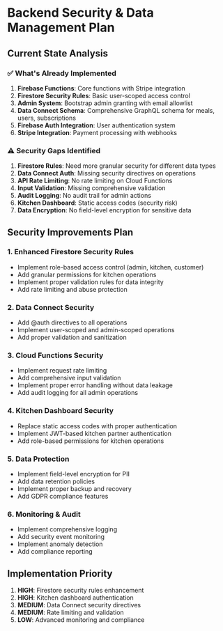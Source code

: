 # Backend Security & Data Management Plan

## Current State Analysis

### ✅ What's Already Implemented
1. **Firebase Functions**: Core functions with Stripe integration
2. **Firestore Security Rules**: Basic user-scoped access control
3. **Admin System**: Bootstrap admin granting with email allowlist
4. **Data Connect Schema**: Comprehensive GraphQL schema for meals, users, subscriptions
5. **Firebase Auth Integration**: User authentication system
6. **Stripe Integration**: Payment processing with webhooks

### ⚠️ Security Gaps Identified
1. **Firestore Rules**: Need more granular security for different data types
2. **Data Connect Auth**: Missing security directives on operations
3. **API Rate Limiting**: No rate limiting on Cloud Functions
4. **Input Validation**: Missing comprehensive validation
5. **Audit Logging**: No audit trail for admin actions
6. **Kitchen Dashboard**: Static access codes (security risk)
7. **Data Encryption**: No field-level encryption for sensitive data

## Security Improvements Plan

### 1. Enhanced Firestore Security Rules
- Implement role-based access control (admin, kitchen, customer)
- Add granular permissions for kitchen operations
- Implement proper validation rules for data integrity
- Add rate limiting and abuse protection

### 2. Data Connect Security
- Add @auth directives to all operations
- Implement user-scoped and admin-scoped operations
- Add proper validation and sanitization

### 3. Cloud Functions Security
- Implement request rate limiting
- Add comprehensive input validation
- Implement proper error handling without data leakage
- Add audit logging for all admin operations

### 4. Kitchen Dashboard Security
- Replace static access codes with proper authentication
- Implement JWT-based kitchen partner authentication
- Add role-based permissions for kitchen operations

### 5. Data Protection
- Implement field-level encryption for PII
- Add data retention policies
- Implement proper backup and recovery
- Add GDPR compliance features

### 6. Monitoring & Audit
- Implement comprehensive logging
- Add security event monitoring
- Implement anomaly detection
- Add compliance reporting

## Implementation Priority
1. **HIGH**: Firestore security rules enhancement
2. **HIGH**: Kitchen dashboard authentication
3. **MEDIUM**: Data Connect security directives
4. **MEDIUM**: Rate limiting and validation
5. **LOW**: Advanced monitoring and compliance
